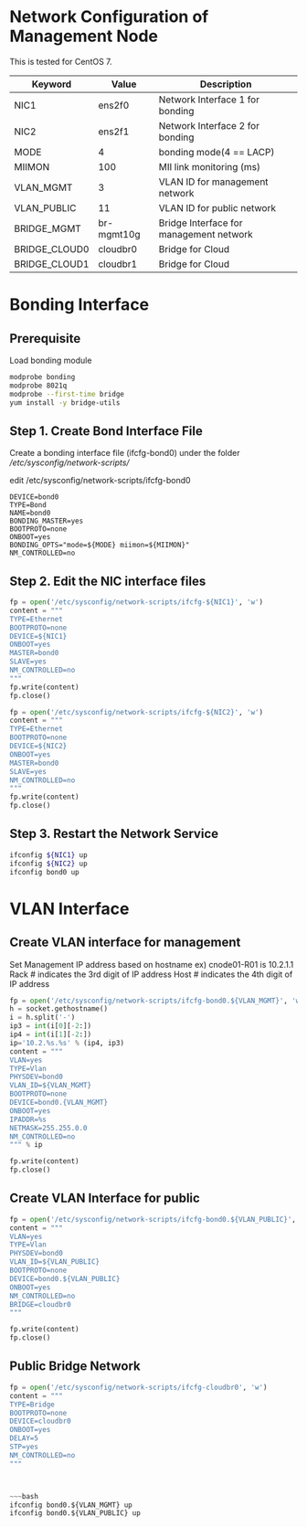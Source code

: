 # Network Configuration of Management Node

This is tested for CentOS 7.

Keyword         | Value         | Description
----            | ----          | ----
NIC1            | ens2f0        | Network Interface 1 for bonding
NIC2            | ens2f1        | Network Interface 2 for bonding
MODE            | 4             | bonding mode(4 == LACP)
MIIMON          | 100           | MII link monitoring (ms)
VLAN_MGMT       | 3             | VLAN ID for management network
VLAN_PUBLIC     | 11            | VLAN ID for public  network
BRIDGE_MGMT     | br-mgmt10g    | Bridge Interface for management network
BRIDGE_CLOUD0   | cloudbr0      | Bridge for Cloud 
BRIDGE_CLOUD1   | cloudbr1      | Bridge for Cloud

# Bonding Interface

## Prerequisite

Load bonding module

~~~bash
modprobe bonding
modprobe 8021q
modprobe --first-time bridge
yum install -y bridge-utils
~~~

## Step 1. Create Bond Interface File

Create a bonding interface file (ifcfg-bond0) under the folder */etc/sysconfig/network-scripts/*

edit /etc/sysconfig/network-scripts/ifcfg-bond0

~~~text
DEVICE=bond0
TYPE=Bond
NAME=bond0
BONDING_MASTER=yes
BOOTPROTO=none
ONBOOT=yes
BONDING_OPTS="mode=${MODE} miimon=${MIIMON}"
NM_CONTROLLED=no
~~~

## Step 2. Edit the NIC interface files


~~~python
fp = open('/etc/sysconfig/network-scripts/ifcfg-${NIC1}', 'w')
content = """
TYPE=Ethernet
BOOTPROTO=none
DEVICE=${NIC1}
ONBOOT=yes
MASTER=bond0
SLAVE=yes
NM_CONTROLLED=no
"""
fp.write(content)
fp.close()

fp = open('/etc/sysconfig/network-scripts/ifcfg-${NIC2}', 'w')
content = """
TYPE=Ethernet
BOOTPROTO=none
DEVICE=${NIC2}
ONBOOT=yes
MASTER=bond0
SLAVE=yes
NM_CONTROLLED=no
"""
fp.write(content)
fp.close()
~~~

## Step 3. Restart the Network Service

~~~bash
ifconfig ${NIC1} up
ifconfig ${NIC2} up
ifconfig bond0 up
~~~

# VLAN Interface

## Create VLAN interface for management

Set Management IP address based on hostname
ex) cnode01-R01 is 10.2.1.1
Rack # indicates the 3rd digit of IP address
Host # indicates the 4th digit of IP address

~~~python
fp = open('/etc/sysconfig/network-scripts/ifcfg-bond0.${VLAN_MGMT}', 'w')
h = socket.gethostname()
i = h.split('-')
ip3 = int(i[0][-2:])
ip4 = int(i[1][-2:])
ip='10.2.%s.%s' % (ip4, ip3)
content = """
VLAN=yes
TYPE=Vlan
PHYSDEV=bond0
VLAN_ID=${VLAN_MGMT}
BOOTPROTO=none
DEVICE=bond0.{VLAN_MGMT}
ONBOOT=yes
IPADDR=%s
NETMASK=255.255.0.0
NM_CONTROLLED=no
""" % ip

fp.write(content)
fp.close()
~~~


## Create VLAN Interface for public

~~~python
fp = open('/etc/sysconfig/network-scripts/ifcfg-bond0.${VLAN_PUBLIC}', 'w')
content = """
VLAN=yes
TYPE=Vlan
PHYSDEV=bond0
VLAN_ID=${VLAN_PUBLIC}
BOOTPROTO=none
DEVICE=bond0.${VLAN_PUBLIC}
ONBOOT=yes
NM_CONTROLLED=no
BRIDGE=cloudbr0
""" 

fp.write(content)
fp.close()
~~~


## Public Bridge Network

~~~python
fp = open('/etc/sysconfig/network-scripts/ifcfg-cloudbr0', 'w')
content = """
TYPE=Bridge
BOOTPROTO=none
DEVICE=cloudbr0
ONBOOT=yes
DELAY=5
STP=yes
NM_CONTROLLED=no
""" 



~~~bash
ifconfig bond0.${VLAN_MGMT} up
ifconfig bond0.${VLAN_PUBLIC} up
~~~
